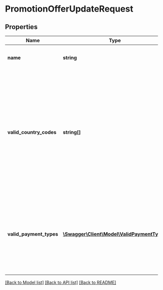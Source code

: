 # PromotionOfferUpdateRequest

## Properties
Name | Type | Description | Notes
------------ | ------------- | ------------- | -------------
**name** | **string** | The name of the promotion offer. | [optional] 
**valid_country_codes** | **string[]** | A list of Advantage country codes representing  the countries a ship to address can have to be   applicable for this promotion offer.  If the field is null, country code settings will not be updated. | [optional] 
**valid_payment_types** | [**\Swagger\Client\Model\ValidPaymentTypes**](ValidPaymentTypes.md) | Specifies which payment types are valid for this offer.  If the field is set to null, payment type settings will remain unchanged. | [optional] 

[[Back to Model list]](../README.md#documentation-for-models) [[Back to API list]](../README.md#documentation-for-api-endpoints) [[Back to README]](../README.md)


